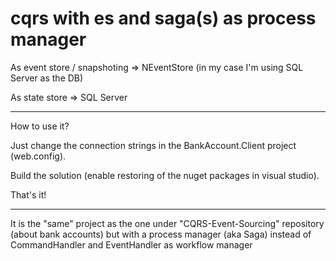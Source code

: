# cqrs with es and saga(s) as process manager

As event store / snapshoting => NEventStore (in my case I'm using SQL Server as the DB)

As state store => SQL Server

---------------------------------------------------------------------------------------

How to use it?

Just change the connection strings in the BankAccount.Client project (web.config). 

Build the solution (enable restoring of the nuget packages in visual studio).

That's it!

--------------------------------------------------------------------------------------
It is the "same" project as the one under "CQRS-Event-Sourcing" repository (about bank accounts) 
but with a process manager (aka Saga) instead of CommandHandler and EventHandler as workflow manager
